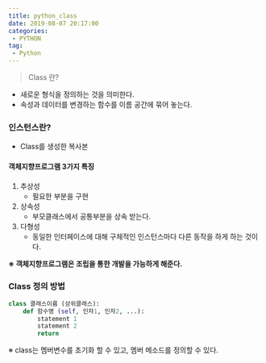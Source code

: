 ```yaml
---
title: python_class
date: 2019-08-07 20:17:00
categories:
 - PYTHON
tag:
 - Python
---
```


> Class 란?

- 새로운 형식을 정의하는 것을 의미한다.
- 속성과 데이터를 변경하는 함수를 이름 공간에 묶어 놓는다.



### 인스턴스란?

- Class를 생성한 복사본



#### 객체지향프로그램 3가지 특징

1. 추상성
   - 필요한 부분을 구현
2. 상속성
   - 부모클래스에서 공통부분을 상속 받는다.
3. 다형성
   - 동일한 인터페이스에 대해 구체적인 인스턴스마다 다른 동작을 하게 하는 것이다.

**※ 객체지향프로그램은 조립을 통한 개발을 가능하게 해준다.**



### Class 정의 방법

```python
class 클래스이름 (상위클래스):
    def 함수명 (self, 인자1, 인자2, ...):
        statement 1
        statement 2
        return
```

※ class는 멤버변수를 초기화 할 수 있고, 멤버 메소드를 정의할 수 있다.